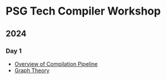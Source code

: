 # PSG Tech Compiler Workshop

## 2024

### Day 1

- [Overview of Compilation Pipeline](https://docs.google.com/presentation/d/1fjg7SayV-_agtHR27L_9p4TWAlxCFqhyRzDIjLORQAs/edit?usp=sharing)
- [Graph Theory](https://docs.google.com/presentation/d/1vdb60EmeAfm8nz-z8pTks220SAd8J2YYpyvYziAEg6w/edit?usp=sharing)